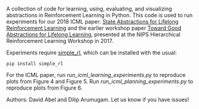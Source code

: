 A collection of code for learning, using, evaluating, and visualizing abstractions in Reinforcement Learning in Python. This code is used to run experiments for our 2018 ICML paper: [State Abstractions for Lifelong Reinforcement Learning](https://david-abel.github.io/papers/lifelong_sa_icml_18.pdf) and the earlier workshop paper [Toward Good Abstractions for Lifelong Learning](http://cs.brown.edu/~dabel/papers/nips_hrl_good_abstr.pdf), presented at the NIPS Hierarchical Reinforcement Learning Workshop in 2017.

Experiments require [simple_rl](https://github.com/david-abel/simple_rl), which can be installed with the usual:

	pip install simple_rl

For the ICML paper, run _run_icml_learning_experiments.py_ to reproduce plots from Figure 4 and Figure 5. Run _run_icml_planning_experiments.py_ to reproduce plots from Figure 6.

Authors: David Abel and Dilip Arumugam. Let us know if you have issues!